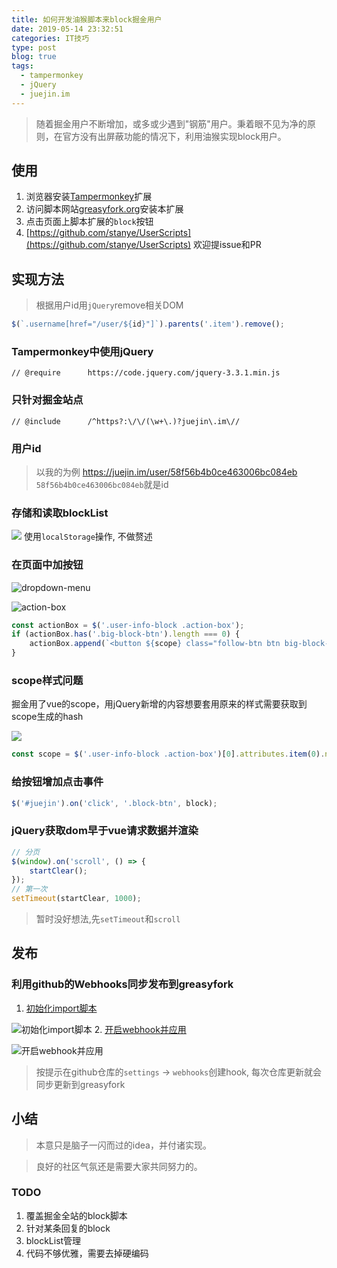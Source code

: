 ```yaml
---
title: 如何开发油猴脚本来block掘金用户
date: 2019-05-14 23:32:51
categories: IT技巧
type: post
blog: true
tags:
  - tampermonkey
  - jQuery
  - juejin.im
---
```


> 随着掘金用户不断增加，或多或少遇到"钢筋"用户。秉着眼不见为净的原则，在官方没有出屏蔽功能的情况下，利用油猴实现block用户。

## 使用

1. 浏览器安装[Tampermonkey](https://chrome.google.com/webstore/detail/tampermonkey/dhdgffkkebhmkfjojejmpbldmpobfkfo)扩展
2. 访问脚本网站[greasyfork.org](https://greasyfork.org/zh-CN/scripts/383029-juejin-gangjin-block)安装本扩展
3. 点击页面上脚本扩展的`block`按钮
4. [https://github.com/stanye/UserScripts](https://github.com/stanye/UserScripts) 欢迎提issue和PR

<!-- more -->

## 实现方法

> 根据用户id用`jQuery`remove相关DOM
```js
$(`.username[href="/user/${id}"]`).parents('.item').remove();
```

### Tampermonkey中使用jQuery

```
// @require      https://code.jquery.com/jquery-3.3.1.min.js
```

### 只针对掘金站点

```
// @include      /^https?:\/\/(\w+\.)?juejin\.im\//
```

### 用户id

> 以我的为例 https://juejin.im/user/58f56b4b0ce463006bc084eb
`58f56b4b0ce463006bc084eb`就是id

### 存储和读取blockList


![](https://user-gold-cdn.xitu.io/2019/5/15/16ab9112c6ba6f23?w=1234&h=874&f=png&s=202863)
使用`localStorage`操作, 不做赘述

### 在页面中加按钮
![dropdown-menu](https://user-gold-cdn.xitu.io/2019/5/15/16ab751cc7adb0f6?w=428&h=228&f=png&s=20765)

![action-box](https://user-gold-cdn.xitu.io/2019/5/15/16ab90f9321dfd97?w=482&h=381&f=png&s=17999)

```js
const actionBox = $('.user-info-block .action-box');
if (actionBox.has('.big-block-btn').length === 0) {
    actionBox.append(`<button ${scope} class="follow-btn btn big-block-btn" style="color: red;">Block</button>`);
}
```

### scope样式问题

掘金用了vue的scope，用jQuery新增的内容想要套用原来的样式需要获取到scope生成的hash

![](https://user-gold-cdn.xitu.io/2019/5/15/16ab916e6a259310?w=358&h=150&f=png&s=25415)
```js
const scope = $('.user-info-block .action-box')[0].attributes.item(0).nodeName;
```

### 给按钮增加点击事件

```js
$('#juejin').on('click', '.block-btn', block);
```

### jQuery获取dom早于vue请求数据并渲染

```js
// 分页
$(window).on('scroll', () => {
    startClear();
});
// 第一次
setTimeout(startClear, 1000);
```
> 暂时没好想法,先`setTimeout`和`scroll`

## 发布

### 利用github的Webhooks同步发布到greasyfork

1. [初始化import脚本](https://greasyfork.org/en/import)

![初始化import脚本](https://user-gold-cdn.xitu.io/2019/5/15/16ab9188f8539c4a?w=1552&h=676&f=png&s=185967)
2. [开启webhook并应用](https://greasyfork.org/en/users/webhook-info)

![开启webhook并应用](https://user-gold-cdn.xitu.io/2019/5/15/16ab9197d3331b25?w=1888&h=730&f=png&s=150873)
> 按提示在github仓库的`settings` -> `webhooks`创建hook, 每次仓库更新就会同步更新到greasyfork

## 小结

> 本意只是脑子一闪而过的idea，并付诸实现。

> 良好的社区气氛还是需要大家共同努力的。

### TODO

1. 覆盖掘金全站的block脚本
2. 针对某条回复的block
3. blockList管理
4. 代码不够优雅，需要去掉硬编码